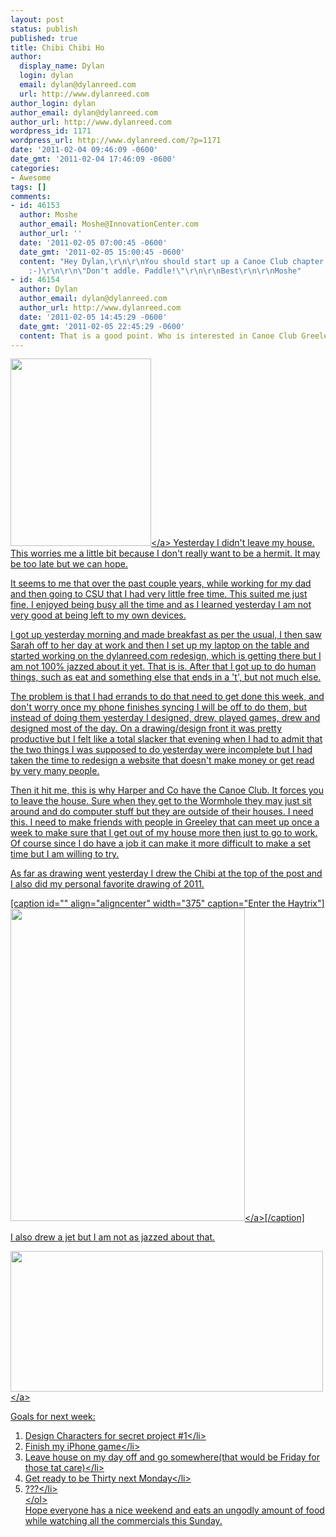```yaml
---
layout: post
status: publish
published: true
title: Chibi Chibi Ho
author:
  display_name: Dylan
  login: dylan
  email: dylan@dylanreed.com
  url: http://www.dylanreed.com
author_login: dylan
author_email: dylan@dylanreed.com
author_url: http://www.dylanreed.com
wordpress_id: 1171
wordpress_url: http://www.dylanreed.com/?p=1171
date: '2011-02-04 09:46:09 -0600'
date_gmt: '2011-02-04 17:46:09 -0600'
categories:
- Awesome
tags: []
comments:
- id: 46153
  author: Moshe
  author_email: Moshe@InnovationCenter.com
  author_url: ''
  date: '2011-02-05 07:00:45 -0600'
  date_gmt: '2011-02-05 15:00:45 -0600'
  content: "Hey Dylan,\r\n\r\nYou should start up a Canoe Club chapter in Greeley!
    :-)\r\n\r\n\"Don't addle. Paddle!\"\r\n\r\nBest\r\n\r\nMoshe"
- id: 46154
  author: Dylan
  author_email: dylan@dylanreed.com
  author_url: http://www.dylanreed.com
  date: '2011-02-05 14:45:29 -0600'
  date_gmt: '2011-02-05 22:45:29 -0600'
  content: That is a good point. Who is interested in Canoe Club Greeley?
---
```

<p><a href="http:&#47;&#47;farm5.static.flickr.com&#47;4076&#47;5413438219_7cd7e0898c.jpg"><img class="alignleft" title="Chibi" src="http:&#47;&#47;farm5.static.flickr.com&#47;4076&#47;5413438219_80125ba331.jpg" alt="" width="225" height="300" &#47;><&#47;a> Yesterday I didn't leave my house. This worries me a little bit because I don't really want to be a hermit. It may be too late but we can hope.</p>
<p>It seems to me that over the past couple years, while working for my dad and then going to CSU that I had very little free time. This suited me just fine. I enjoyed being busy all the time and as I learned yesterday I am not very good at being left to my own devices.</p>
<p>I got up yesterday morning and made breakfast as per the usual, I then saw Sarah off to her day at work and then I set up my laptop on the table and started working on the dylanreed.com redesign, which is getting there but I am not 100% jazzed about it yet. That is is. After that I got up to do human things, such as eat and something else that ends in a 't', but not much else.</p>
<p>The problem is that I had errands to do that need to get done this week, and don't worry once my phone finishes syncing I will be off to do them, but instead of doing them yesterday I designed, drew, played games, drew and designed most of the day. On a drawing&#47;design front it was pretty productive but I felt like a total slacker that evening when I had to admit that the two things I was supposed to do yesterday were incomplete but I had taken the time to redesign a website that doesn't make money or get read by very many people.</p>
<p>Then it hit me, this is why Harper and Co have the Canoe Club. It forces you to leave the house. Sure when they get to the Wormhole they may just sit around and do computer stuff but they are outside of their houses. I need this. I need to make friends with people in Greeley that can meet up once a week to make sure that I get out of my house more then just to go to work. Of course since I do have a job it can make it more difficult to make a set time but I am willing to try.</p>
<p>As far as drawing went yesterday I drew the Chibi at the top of the post and I also did my personal favorite drawing of 2011.</p>
<p>[caption id="" align="aligncenter" width="375" caption="Enter the Haytrix"]<a href="http:&#47;&#47;farm5.static.flickr.com&#47;4093&#47;5414049026_0defd1d890.jpg"><img class=" " title="Horpheus" src="http:&#47;&#47;farm5.static.flickr.com&#47;4093&#47;5414049026_93a1bbcc4c.jpg" alt="" width="375" height="500" &#47;><&#47;a>[&#47;caption]</p>
<p>I also drew a jet but I am not as jazzed about that.</p>
<p><a href="http:&#47;&#47;farm6.static.flickr.com&#47;5177&#47;5413435083_05530dd4c8.jpg"><img class="aligncenter" title="Jet Set" src="http:&#47;&#47;farm6.static.flickr.com&#47;5177&#47;5413435083_05530dd4c8.jpg" alt="" width="500" height="225" &#47;><&#47;a></p>
<p>Goals for next week:</p>
<ol>
<li>Design Characters for secret project #1<&#47;li>
<li>Finish my iPhone game<&#47;li>
<li>Leave house on my day off and go somewhere(that would be Friday for those tat care)<&#47;li>
<li>Get ready to be Thirty next Monday<&#47;li>
<li>???<&#47;li><br />
<&#47;ol><br />
Hope everyone has a nice weekend and eats an ungodly amount of food while watching all the commercials this Sunday.</p>
